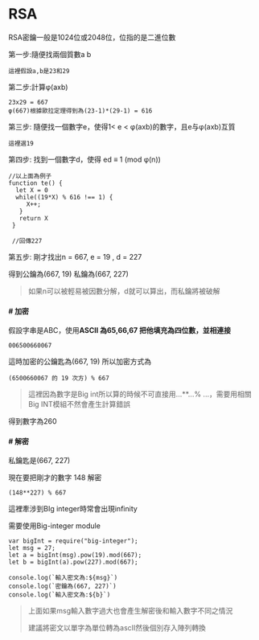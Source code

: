 # RSA

RSA密鑰一般是1024位或2048位，位指的是二進位數

第一步:隨便找兩個質數a b

```
這裡假設a,b是23和29
```

第二步:計算φ\(axb\)

```
23x29 = 667  
φ(667)根據歐拉定理得到為(23-1)*(29-1) = 616
```

第三步: 隨便找一個數字e，使得1&lt; e &lt; φ\(axb\)的數字，且e与φ\(axb\)互質

```
這裡選19
```

第四步: 找到一個數字d，使得 ed ≡ 1 \(mod φ\(n\)\)

```
//以上面為例子
function te() {
  let X = 0
  while((19*X) % 616 !== 1) {
     X++;
   }
   return X
 }

 //回傳227
```

第五步: 剛才找出n = 667,  e = 19 , d = 227

得到公鑰為\(667, 19\)  私鑰為\(667, 227\)

> 如果n可以被輕易被因數分解，d就可以算出，而私鑰將被破解

#### \# 加密

假設字串是ABC，使用**ASCII 為65,66,67 把他填充為四位數，並相連接**

```
006500660067
```

這時加密的公鑰匙為\(667, 19\) 所以加密方式為

```
(6500660067 的 19 次方) % 667
```

> 這裡因為數字是Big int所以算的時候不可直接用...\*\*...% ...，需要用相關Big INT模組不然會產生計算錯誤

得到數字為260

#### \# 解密

私鑰匙是\(667, 227\)

現在要把剛才的數字 148 解密

```
(148**227) % 667
```

這裡牽涉到BIg integer時常會出現infinity

需要使用Big-integer module

    var bigInt = require("big-integer");
    let msg = 27;
    let a = bigInt(msg).pow(19).mod(667);
    let b = bigInt(a).pow(227).mod(667);

    console.log(`輸入密文為:${msg}`)
    console.log(`密鑰為(667, 227)`)
    console.log(`輸入密文為:${b}`)

> 上面如果msg輸入數字過大也會產生解密後和輸入數字不同之情況
>
> 建議將密文以單字為單位轉為ascII然後個別存入陣列轉換



